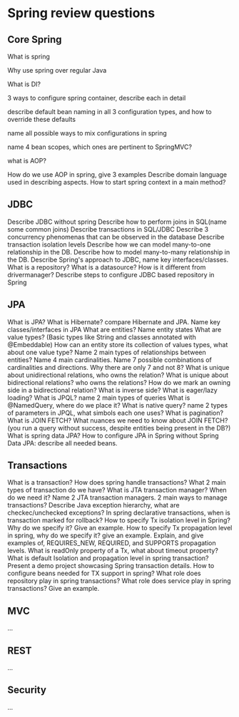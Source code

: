 # Spring review questions

## Core Spring

What is spring

Why use spring over regular Java

What is DI?

3 ways to configure spring container, describe each in detail

describe default bean naming in all 3 configuration types, and how to override these defaults

name all possible ways to mix configurations in spring

name 4 bean scopes, which ones are pertinent to SpringMVC?

what is AOP?

How do we use AOP in spring, give 3 examples
Describe domain language used in describing aspects.
How to start spring context in a main method? 

## JDBC

Describe JDBC without spring
Describe how to perform joins in SQL(name some common joins)
Describe transactions in SQL/JDBC
Describe 3 concurrency phenomenas that can be observed in the database
Describe transaction isolation levels
Describe how we can model many-to-one relationship in the DB.
Describe how to model many-to-many relationship in the DB.
Describe Spring's approach to JDBC, name key interfaces/classes.
What is a repository?
What is a datasource? How is it different from drivermanager?
Describe steps to configure JDBC based repository in Spring

## JPA

What is JPA?
What is Hibernate? compare Hibernate and JPA.
Name key classes/interfaces in JPA
What are entities?
Name entity states
What are value types? (Basic types like String and classes annotated with @Embeddable)
How can an entity store its collection of values types, what about one value type?
Name 2 main types of relationships between entities?
Name 4 main cardinalities.
Name 7 possible combinations of cardinalities and directions. Why there are only 7 and not 8?
What is unique about unidirectional relations, who owns the relation?
What is unique about bidirectional relations? who owns the relations?
How do we mark an owning side in a bidirectional relation? What is inverse side?
What is eager/lazy loading?
What is JPQL?
name 2 main types of queries
What is @NamedQuery, where do we place it?
What is native query?
name 2 types of parameters in JPQL, what simbols each one uses?
What is pagination?
What is JOIN FETCH?
What nuances we need to know about JOIN FETCH? (you run a query without success, despite entities being present in the DB?)
What is spring data JPA?
How to configure JPA in Spring without Spring Data JPA: describe all needed beans.

## Transactions

What is a transaction?
How does spring handle transactions?
What 2 main types of transaction do we have?
What is JTA transaction manager? When do we need it? Name 2 JTA transaction managers.
2 main ways to manage transactions?
Describe Java exception hierarchy, what are checkec/unchecked exceptions?
In spring declarative transactions, when is transaction marked for rollback?
How to specify Tx isolation level in Spring? Why do we specify it? Give an example.
How to specify Tx propagation level in spring, why do we specify it? give an example.
Explain, and give examples of, REQUIRES_NEW, REQUIRED, and SUPPORTS propagation levels.
What is readOnly property of a Tx, what about timeout property?
What is default Isolation and propagation level in spring transaction?
Present a demo project showcasing Spring transaction details.
How to configure beans needed for TX support in spring?
What role does repository play in spring transactions?
What role does service play in spring transactions? Give an example.


## MVC
...

## REST
...

## Security
...


